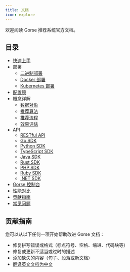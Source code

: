 ```yaml
---
title: 文档
icon: explore
---
```


欢迎阅读 Gorse 推荐系统官方文档。

<!-- @include: ./VERSION.md -->

## 目录

- [快速上手](quick-start.md)
- 部署
    - [二进制部署](deploy/binary.md)
    - [Docker 部署](deploy/docker.md)
    - [Kubernetes 部署](deploy/kubernetes.md)
- [配置项](config.md)
- 概念详解
    - [数据对象](concepts/data-objects.md)
    - [推荐算法](concepts/algorithms.md)
    - [推荐流程](concepts/how-it-works.md)
    - [效果评估](concepts/evaluation.md)
- API
    - [RESTful API](api/restful-api.md)
    - [Go SDK](api/go-sdk.md)
    - [Python SDK](api/python-sdk.md)
    - [TypeScript SDK](api/typescript-sdk.md)
    - [Java SDK](api/java-sdk.md)
    - [Rust SDK](api/rust-sdk.md)
    - [PHP SDK](api/php-sdk.md)
    - [Ruby SDK](api/ruby-sdk.md)
    - [.NET SDK](api/dotnet-sdk.md)
- [Gorse 控制台](gorse-dashboard.md)
- [性能对比](benchmark.md)
- [贡献指南](contribution-guide.md)
- [常见问题](faq.md)

## 贡献指南

您可以从以下任何一项开始帮助改进 Gorse 文档：

- 修复拼写错误或格式（标点符号、空格、缩进、代码块等）
- 修复或更新不适当或过时的描述
- 添加缺失的内容（句子、段落或新文档）
- [翻译英文文档为中文](https://gitlocalize.com/repo/8172/zh?utm_source=badge)
